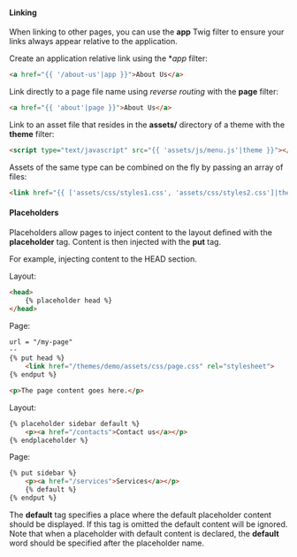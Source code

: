 #### Linking

When linking to other pages, you can use the **app** Twig filter to ensure your links always appear relative to the application.

Create an application relative link using the **app* filter:

```html
<a href="{{ '/about-us'|app }}">About Us</a>
```

Link directly to a page file name using *reverse routing* with the **page** filter:

```html
<a href="{{ 'about'|page }}">About Us</a>
```

Link to an asset file that resides in the **assets/** directory of a theme with the **theme** filter:

```html
<script type="text/javascript" src="{{ 'assets/js/menu.js'|theme }}"></script>
```

Assets of the same type can be combined on the fly by passing an array of files:

```html
<link href="{{ ['assets/css/styles1.css', 'assets/css/styles2.css']|theme }}" rel="stylesheet">
```

#### Placeholders

Placeholders allow pages to inject content to the layout defined with the **placeholder** tag. Content is then injected with the **put** tag.

For example, injecting content to the HEAD section.

Layout:

```html
<head>
    {% placeholder head %}
</head>
```

Page:
```html
url = "/my-page"
--
{% put head %}
    <link href="/themes/demo/assets/css/page.css" rel="stylesheet">
{% endput %}

<p>The page content goes here.</p>
```

Layout:

```html
{% placeholder sidebar default %}
    <p><a href="/contacts">Contact us</a></p>
{% endplaceholder %}
```

Page:

```html
{% put sidebar %}
    <p><a href="/services">Services</a></p>
    {% default %}
{% endput %}
```

The **default** tag specifies a place where the default placeholder content should be displayed. If this tag is omitted the default content will be ignored. Note that when a placeholder with default content is declared, the **default** word should be specified after the placeholder name. 
